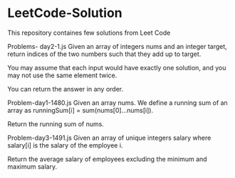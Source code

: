 # LeetCode-Solution
This repository containes few solutions from Leet Code

Problems-
day2-1.js
Given an array of integers nums and an integer target, return indices of the two numbers such that they add up to target.

You may assume that each input would have exactly one solution, and you may not use the same element twice.

You can return the answer in any order.

Problem-day1-1480.js
Given an array nums. We define a running sum of an array as runningSum[i] = sum(nums[0]…nums[i]).

Return the running sum of nums.

Problem-day3-1491.js
Given an array of unique integers salary where salary[i] is the salary of the employee i.

Return the average salary of employees excluding the minimum and maximum salary.

